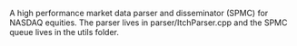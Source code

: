 A high performance market data parser and disseminator (SPMC) for NASDAQ equities. The parser lives in parser/ItchParser.cpp and the SPMC queue lives in the utils folder. 
